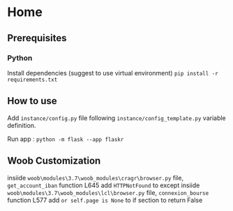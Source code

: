 # Home

## Prerequisites

### Python 

Install dependencies (suggest to use virtual environment) `pip install -r requirements.txt`

## How to use 

Add `instance/config.py` file following `instance/config_template.py` variable definition.

Run app :
`python -m flask --app flaskr`

## Woob Customization

insiide `woob\modules\3.7\woob_modules\cragr\browser.py` file, `get_account_iban` function L645 add `HTTPNotFound` to except
insiide `woob\modules\3.7\woob_modules\lcl\browser.py` file, `connexion_bourse` function L577 add `or self.page is None` to if section to return False
